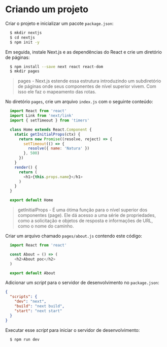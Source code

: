 # Criando um projeto

Criar o projeto e inicializar um pacote `package.json`:

```bash
  $ mkdir nextjs
  $ cd nextjs
  $ npm init -y
```

Em seguida, instale Next.js e as dependências do React e crie um diretório de páginas:

```bash
  $ npm install --save next react react-dom
  $ mkdir pages
```

> pages - Next.js estende essa estrutura introduzindo um subdiretório de páginas onde seus componentes de nível superior vivem. Com isso ele faz o mapeamento das rotas.

No diretório `pages`, crie um arquivo `index.js` com o seguinte conteúdo:

```javascript
  import React from 'react'
  import Link from 'next/link'
  import { setTimeout } from 'timers'

  class Home extends React.Component {
    static getInitialProps(ctx) {
      return new Promise((resolve, reject) => {
        setTimeout(() => {
          resolve({ name: 'Natura' })
        }, 500)
      })
    }
    render() {
      return (
        <h1>{this.props.name}</h1>
      )
    }
  }

  export default Home
```
> getInitialProps - É uma ótima função para o nível superior dos componentes (page). Ele dá acesso a uma série de propriedades, como a solicitação e objetos de resposta e informações de URL, como o nome do caminho.

Criar um arquivo chamado `pages/about.js` contendo este código:

```javascript
  import React from 'react'

  const About = () => (
    <h2>About poc</h2>
  )

  export default About
```

Adicionar um _script_ para o servidor de desenvolvimento no `package.json`:

```json
{
  "scripts": {
    "dev": "next",
    "build": "next build",
    "start": "next start"
  }
}
```

Executar esse _script_ para iniciar o servidor de desenvolvimento:

```bash
  $ npm run dev
```
